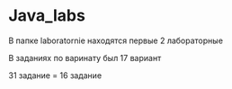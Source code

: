 # Java_labs
В папке laboratornie находятся первые 2 лабораторные

В заданиях по варинату был 17 вариант

31 задание = 16 задание
